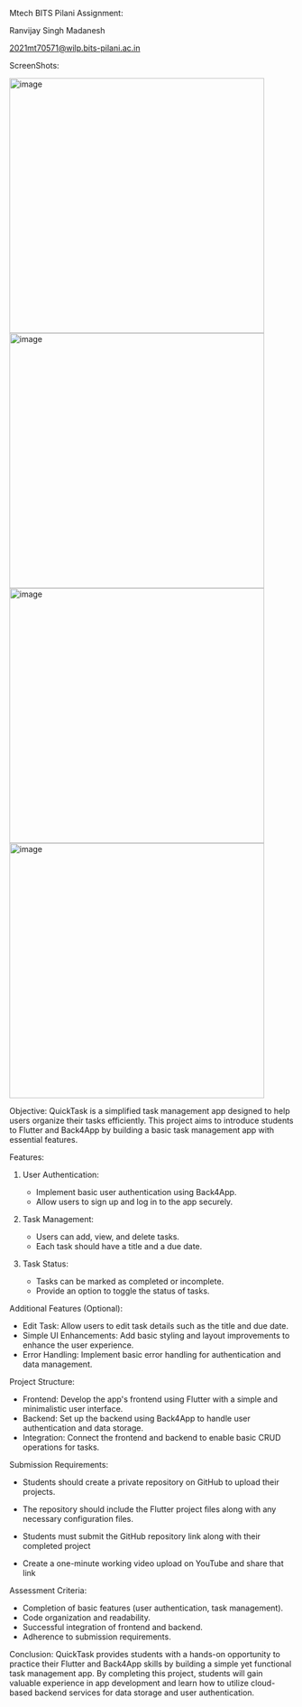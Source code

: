 Mtech BITS Pilani Assignment:

Ranvijay Singh Madanesh

2021mt70571@wilp.bits-pilani.ac.in

ScreenShots:


<img width="452" alt="image" src="https://github.com/ranvijaysingh47/Quick-Task/assets/54016676/cb82201f-1a2c-4561-b0a7-d4d9bebc5ee0">




<img width="452" alt="image" src="https://github.com/ranvijaysingh47/Quick-Task/assets/54016676/fc2fb38b-3ade-45a0-8d0b-853f3a8a8efa">




<img width="452" alt="image" src="https://github.com/ranvijaysingh47/Quick-Task/assets/54016676/057a025b-d6a1-41ed-9fea-51966d8006f3">




<img width="452" alt="image" src="https://github.com/ranvijaysingh47/Quick-Task/assets/54016676/9b60eaf1-7881-4e04-ac6c-d5c1092dbfcb">



Objective:
QuickTask is a simplified task management app designed to help users organize their tasks efficiently.
This project aims to introduce students to Flutter and Back4App by building a basic task management app with essential features.

Features:

1. User Authentication:
   - Implement basic user authentication using Back4App.
   - Allow users to sign up and log in to the app securely.

2. Task Management:
   - Users can add, view, and delete tasks.
   - Each task should have a title and a due date.

3. Task Status:
   - Tasks can be marked as completed or incomplete.
   - Provide an option to toggle the status of tasks.

Additional Features (Optional):
- Edit Task: Allow users to edit task details such as the title and due date.
- Simple UI Enhancements: Add basic styling and layout improvements to enhance the user experience.
- Error Handling: Implement basic error handling for authentication and data management.

Project Structure:
- Frontend: Develop the app's frontend using Flutter with a simple and minimalistic user interface.
- Backend: Set up the backend using Back4App to handle user authentication and data storage.
- Integration: Connect the frontend and backend to enable basic CRUD operations for tasks.

Submission Requirements:
- Students should create a private repository on GitHub to upload their projects.
- The repository should include the Flutter project files along with any necessary configuration files.
- Students must submit the GitHub repository link along with their completed project

- Create a one-minute working video upload on YouTube and share that link 

Assessment Criteria:
- Completion of basic features (user authentication, task management).
- Code organization and readability.
- Successful integration of frontend and backend.
- Adherence to submission requirements.


Conclusion:
QuickTask provides students with a hands-on opportunity to practice their Flutter and Back4App skills by building a simple yet functional task management app.
By completing this project, students will gain valuable experience in app development and learn how to utilize cloud-based backend services for data storage and user authentication.
